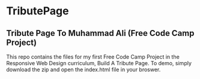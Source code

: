 # TributePage

Tribute Page To Muhammad Ali (Free Code Camp Project)
---

This repo contains the files for my first Free Code Camp Project in the Responsive Web Design curriculum, Build A Tribute Page. To demo, simply download the zip and open the index.html file in your broswer.
